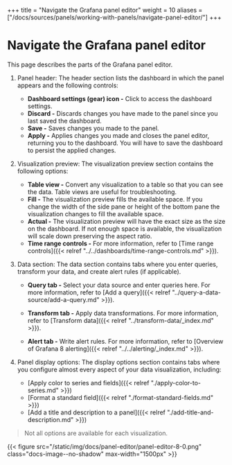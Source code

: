 +++
title = "Navigate the Grafana panel editor"
weight = 10
aliases = ["/docs/sources/panels/working-with-panels/navigate-panel-editor/"]
+++

# Navigate the Grafana panel editor

This page describes the parts of the Grafana panel editor.

1. Panel header: The header section lists the dashboard in which the panel appears and the following controls:

   - **Dashboard settings (gear) icon -** Click to access the dashboard settings.
   - **Discard -** Discards changes you have made to the panel since you last saved the dashboard.
   - **Save -** Saves changes you made to the panel.
   - **Apply -** Applies changes you made and closes the panel editor, returning you to the dashboard. You will have to save the dashboard to persist the applied changes.

2. Visualization preview: The visualization preview section contains the following options:

   - **Table view -** Convert any visualization to a table so that you can see the data. Table views are useful for troubleshooting.
   - **Fill -** The visualization preview fills the available space. If you change the width of the side pane or height of the bottom pane the visualization changes to fill the available space.
   - **Actual -** The visualization preview will have the exact size as the size on the dashboard. If not enough space is available, the visualization will scale down preserving the aspect ratio.
   - **Time range controls -** For more information, refer to [Time range controls]({{< relref "../../dashboards/time-range-controls.md" >}}).

3. Data section: The data section contains tabs where you enter queries, transform your data, and create alert rules (if applicable).

   - **Query tab -** Select your data source and enter queries here. For more information, refer to [Add a query]({{< relref "../query-a-data-source/add-a-query.md" >}}).

   - **Transform tab -** Apply data transformations. For more information, refer to [Transform data]({{< relref "../transform-data/_index.md" >}}).
   - **Alert tab -** Write alert rules. For more information, refer to [Overview of Grafana 8 alerting]({{< relref "../../alerting/_index.md" >}}).

4. Panel display options: The display options section contains tabs where you configure almost every aspect of your data visualization, including:

   - [Apply color to series and fields]({{< relref "./apply-color-to-series.md" >}})
   - [Format a standard field]({{< relref "./format-standard-fields.md" >}})
   - [Add a title and description to a panel]({{< relref "./add-title-and-description.md" >}})

> Not all options are available for each visualization.

{{< figure src="/static/img/docs/panel-editor/panel-editor-8-0.png" class="docs-image--no-shadow" max-width="1500px" >}}
